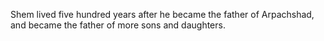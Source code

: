 Shem lived five hundred years after he became the father of Arpachshad, and became the father of more sons and daughters.
